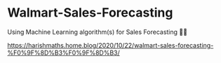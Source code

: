 # Walmart-Sales-Forecasting
Using Machine Learning algorithm(s) for Sales Forecasting 🤑🤑

https://harishmaths.home.blog/2020/10/22/walmart-sales-forecasting-%F0%9F%8D%B3%F0%9F%8D%B3/

